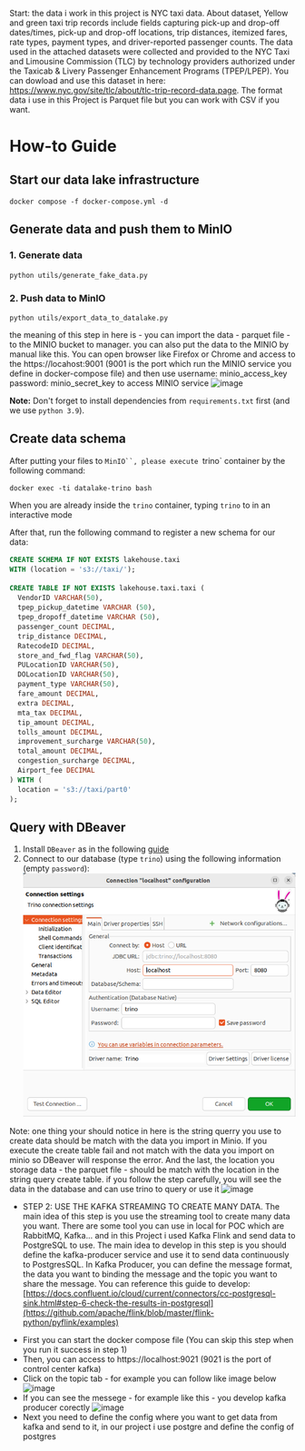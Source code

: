 Start: the data i work in this project is NYC taxi data. About dataset, Yellow and green taxi trip records include fields capturing pick-up and drop-off dates/times, pick-up and drop-off locations, trip distances, itemized fares, rate types, payment types, and driver-reported passenger counts. The data used in the attached datasets were collected and provided to the NYC Taxi and Limousine Commission (TLC) by technology providers authorized under the Taxicab & Livery Passenger Enhancement Programs (TPEP/LPEP). You can dowload and use this dataset in here: https://www.nyc.gov/site/tlc/about/tlc-trip-record-data.page. The format data i use in this Project is Parquet file but you can work with CSV if you want. 

# How-to Guide

## Start our data lake infrastructure
```shell
docker compose -f docker-compose.yml -d
```

## Generate data and push them to MinIO
### 1. Generate data
```shell
python utils/generate_fake_data.py
```
### 2. Push data to MinIO
```shell
python utils/export_data_to_datalake.py
```
the meaning of this step in here is - you can import the data - parquet file - to the MINIO bucket to manager. you can also put the data to the MINIO by manual like this. You can open browser like Firefox or Chrome and access to the https://locahost:9001 (9001 is the port which run the MINIO service you define in docker-compose file) and then use username: minio_access_key  password: minio_secret_key to access MINIO service
![image](https://github.com/HungNguyenDev1511/Caption-Project/assets/69066161/c0c80f73-c8db-4e46-b320-6a42230b744f)

**Note:** Don't forget to install dependencies from `requirements.txt` first (and we use `python 3.9`).

## Create data schema
After putting your files to `MinIO``, please execute `trino` container by the following command:
```shell
docker exec -ti datalake-trino bash
```

When you are already inside the `trino` container, typing `trino` to in an interactive mode

After that, run the following command to register a new schema for our data:

```sql
CREATE SCHEMA IF NOT EXISTS lakehouse.taxi
WITH (location = 's3://taxi/');

CREATE TABLE IF NOT EXISTS lakehouse.taxi.taxi (
  VendorID VARCHAR(50),
  tpep_pickup_datetime VARCHAR (50),
  tpep_dropoff_datetime VARCHAR (50),
  passenger_count DECIMAL,
  trip_distance DECIMAL,
  RatecodeID DECIMAL, 
  store_and_fwd_flag VARCHAR(50), 
  PULocationID VARCHAR(50),
  DOLocationID VARCHAR(50), 
  payment_type VARCHAR(50), 
  fare_amount DECIMAL, 
  extra DECIMAL, 
  mta_tax DECIMAL, 
  tip_amount DECIMAL, 
  tolls_amount DECIMAL, 
  improvement_surcharge VARCHAR(50),
  total_amount DECIMAL,
  congestion_surcharge DECIMAL, 
  Airport_fee DECIMAL
) WITH (
  location = 's3://taxi/part0'
);
```

## Query with DBeaver
1. Install `DBeaver` as in the following [guide](https://dbeaver.io/download/)
2. Connect to our database (type `trino`) using the following information (empty `password`):
  ![DBeaver Trino](./imgs/trino.png)

Note: one thing your should notice in here is the string querry you use to create data should be match with the data you import in Minio. If you execute the create table fail and not match with the data you import on minio so DBeaver will response the error. And the last, the location you storage data - the parquet file - should be match with the location in the string query create table. if you follow the step carefully, you will see the data in the database and can use trino to query or use it
![image](https://github.com/HungNguyenDev1511/Caption-Project/assets/69066161/fdaa5182-7336-4bf9-8c3f-dbe4e95a12b6)

* STEP 2: USE THE KAFKA STREAMING TO CREATE MANY DATA.
The main idea of this step is you use the streaming tool to create many data you want. There are some tool you can use in local for POC which are RabbitMQ, Kafka... and in this Project i used Kafka Flink and send data to PostgreSQL to use.
The main idea to develop in this step is you should define the kafka-producer service and use it to send data continuously to PostgresSQL. In Kafka Producer, you can define the message format, the data you want to binding the message and the topic you want to share the message. You can reference this guide to develop: [https://docs.confluent.io/cloud/current/connectors/cc-postgresql-sink.html#step-6-check-the-results-in-postgresql](https://github.com/apache/flink/blob/master/flink-python/pyflink/examples)
- First you can start the docker compose file (You can skip this step when you run it success in step 1)
- Then, you can access to https://localhost:9021 (9021 is the port of control center kafka)
- Click on the topic tab - for example you can follow like image below![image](https://github.com/HungNguyenDev1511/Caption-Project/assets/69066161/a8a0e543-2686-4a32-ac5b-d188ddcdf0e0)
- If you can see the messege - for example like this - you develop kafka producer corectly ![image](https://github.com/HungNguyenDev1511/Caption-Project/assets/69066161/3cb3f636-1e0c-4880-8bdb-96111c49913a)
- Next you need to define the config where you want to get data from kafka and send to it, in our project i use postgre and define the config of postgres

 

